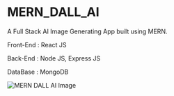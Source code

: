 # MERN_DALL_AI
A Full Stack AI Image Generating App built using MERN.

Front-End : React JS

Back-End : Node JS, Express JS

DataBase : MongoDB

![MERN DALL AI Image](https://github.com/2149-SRUTHI-S/MERN_DALL_AI/assets/129876043/b2cbe783-338b-4ca4-9342-91fb0d81a862)
